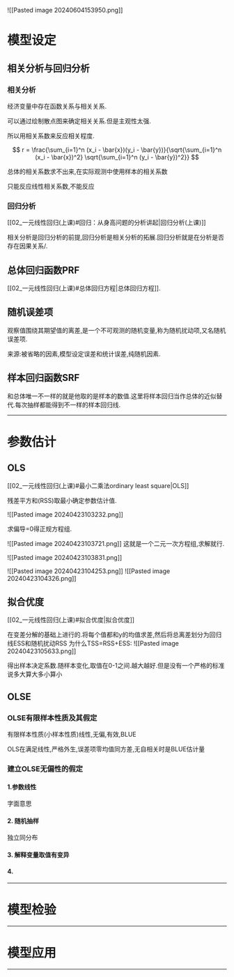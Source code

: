 
![[Pasted image 20240604153950.png]]

# 模型设定

## 相关分析与回归分析

### 相关分析

经济变量中存在函数关系与相关关系.

可以通过绘制散点图来确定相关关系.但是主观性太强.

所以用相关系数来反应相关程度.

$$
 r = \frac{\sum_{i=1}^n (x_i - \bar{x})(y_i - \bar{y})}{\sqrt{\sum_{i=1}^n (x_i - \bar{x})^2} \sqrt{\sum_{i=1}^n (y_i - \bar{y})^2}} 
$$

总体的相关系数求不出来,在实际观测中使用样本的相关系数

只能反应线性相关系数,不能反应

### 回归分析

[[02_一元线性回归(上课)#回归：从身高问题的分析讲起|回归分析(上课)]]

相关分析是回归分析的前提,回归分析是相关分析的拓展.回归分析就是在分析是否存在因果关系/.

## 总体回归函数PRF

[[02_一元线性回归(上课)#总体回归方程|总体回归方程]].

## 随机误差项

观察值围绕其期望值的离差,是一个不可观测的随机变量,称为随机扰动项,又名随机误差项.

来源:被省略的因素,模型设定误差和统计误差,纯随机因素.

## 样本回归函数SRF

和总体唯一不一样的就是他取的是样本的数值.这里将样本回归当作总体的近似替代.每次抽样都能得到不一样的样本回归线.

---

# 参数估计

## OLS

[[02_一元线性回归(上课)#最小二乘法ordinary least square|OLS]]

残差平方和(RSS)取最小确定参数估计值.

![[Pasted image 20240423103232.png]]

 求偏导=0得正规方程组.

![[Pasted image 20240423103721.png]]
这就是一个二元一次方程组,求解就行.

![[Pasted image 20240423103831.png]]

![[Pasted image 20240423104253.png]]
![[Pasted image 20240423104326.png]]

## 拟合优度

[[02_一元线性回归(上课)#拟合优度|拟合优度]]

在变差分解的基础上进行的.将每个值都和y的均值求差,然后将总离差划分为回归线ESS和随机扰动RSS
为什么TSS=RSS+ESS:
![[Pasted image 20240423105633.png]]

得出样本决定系数.随样本变化,取值在0-1之间.越大越好.但是没有一个严格的标准说多大算大多小算小

## OLSE 

### OLSE有限样本性质及其假定

有限样本性质(小样本性质)线性,无偏,有效,BLUE

OLS在满足线性,严格外生,误差项零均值同方差,无自相关时是BLUE估计量

### 建立OLSE无偏性的假定

#### 1.参数线性

字面意思

#### 2. 随机抽样

独立同分布

#### 3. 解释变量取值有变异



#### 4. 


---

# 模型检验


---

# 模型应用

---

# 

